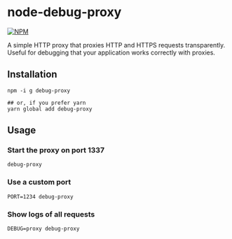 node-debug-proxy
===

[![NPM](https://nodei.co/npm/debug-proxy.svg?downloads=true)](https://npmjs.org/package/debug-proxy)

A simple HTTP proxy that proxies HTTP and HTTPS requests transparently. Useful for debugging that your application works correctly with proxies.

## Installation
```
npm -i g debug-proxy

## or, if you prefer yarn
yarn global add debug-proxy
```

## Usage

### Start the proxy on port 1337
```
debug-proxy
```

### Use a custom port
```
PORT=1234 debug-proxy
```

### Show logs of all requests
```
DEBUG=proxy debug-proxy
```

